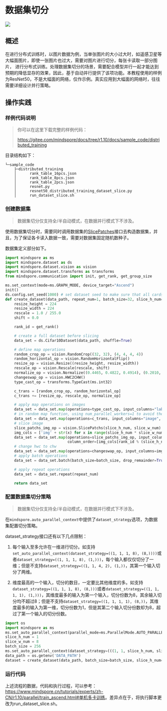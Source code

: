 # 数据集切分

<a href="https://gitee.com/mindspore/docs/blob/r1.10/tutorials/experts/source_zh_cn/parallel/dataset_slice.md" target="_blank"><img src="https://mindspore-website.obs.cn-north-4.myhuaweicloud.com/website-images/r1.10/resource/_static/logo_source.png"></a>

## 概述

在进行分布式训练时，以图片数据为例，当单张图片的大小过大时，如遥感卫星等大幅面图片，即使一张图片也过大，需要对图片进行切分，每张卡读取一部分图片，
进行分布式训练。处理数据集切分的场景，需要配合模型并行一起才能达到预期的降低显存的效果，因此，基于自动并行提供了该项功能。本教程使用的样例为ResNet50，不是大幅面的网络，仅作示例。真实应用到大幅面的网络时，往往需要详细设计并行策略。

## 操作实践

### 样例代码说明

>你可以在这里下载完整的样例代码：
>
><https://gitee.com/mindspore/docs/tree/r1.10/docs/sample_code/distributed_training>

目录结构如下：

```text
└─sample_code
    ├─distributed_training
    │      rank_table_16pcs.json
    │      rank_table_8pcs.json
    │      rank_table_2pcs.json
    │      resnet.py
    │      resnet50_distributed_training_dataset_slice.py
    │      run_dataset_slice.sh
```

### 创建数据集

> 数据集切分仅支持全/半自动模式，在数据并行模式下不涉及。

使用数据集切分时，需要同时调用数据集的[SlicePatches](https://www.mindspore.cn/docs/zh-CN/r1.10/api_python/dataset_vision/mindspore.dataset.vision.SlicePatches.html)接口去构造数据集，并且，为了保证各卡读入数据一致，需要对数据集固定随机数种子。

数据集定义部分如下。

```python
import mindspore as ms
import mindspore.dataset as ds
import mindspore.dataset.vision as vision
import mindspore.dataset.transforms as transforms
from mindspore.communication import init, get_rank, get_group_size

ms.set_context(mode=ms.GRAPH_MODE, device_target="Ascend")
init()
ds.config.set_seed(1000) # set dataset seed to make sure that all cards read the same data
def create_dataset(data_path, repeat_num=1, batch_size=32, slice_h_num=1, slice_w_num=1):
    resize_height = 224
    resize_width = 224
    rescale = 1.0 / 255.0
    shift = 0.0

    rank_id = get_rank()

    # create a full dataset before slicing
    data_set = ds.Cifar10Dataset(data_path, shuffle=True)

    # define map operations
    random_crop_op = vision.RandomCrop((32, 32), (4, 4, 4, 4))
    random_horizontal_op = vision.RandomHorizontalFlip()
    resize_op = vision.Resize((resize_height, resize_width))
    rescale_op = vision.Rescale(rescale, shift)
    normalize_op = vision.Normalize((0.4465, 0.4822, 0.4914), (0.2010, 0.1994, 0.2023))
    changeswap_op = vision.HWC2CHW()
    type_cast_op = transforms.TypeCast(ms.int32)

    c_trans = [random_crop_op, random_horizontal_op]
    c_trans += [resize_op, rescale_op, normalize_op]

    # apply map operations on images
    data_set = data_set.map(operations=type_cast_op, input_columns="label")
    # in random map function, using num_parallel_workers=1 to avoid the dataset random seed not working.
    data_set = data_set.map(operations=c_trans, input_columns="image", num_parallel_workers=1)
    # slice image
    slice_patchs_img_op = vision.SlicePatchs(slice_h_num, slice_w_num)
    img_cols = ['img' + str(x) for x in range(slice_h_num * slice_w_num)]
    data_set = data_set.map(operations=slice_patchs_img_op, input_columns="image", output_columns=img_cols,
                            column_order=[img_cols[rank_id % (slice_h_num * slice_w_num)], "label"])
    # change hwc to chw
    data_set = data_set.map(operations=changeswap_op, input_columns=img_cols[rank_id % (slice_h_num * slice_w_num)])
    # apply batch operations
    data_set = data_set.batch(batch_size=batch_size, drop_remainder=True)

    # apply repeat operations
    data_set = data_set.repeat(repeat_num)

    return data_set
```

### 配置数据集切分策略

> 数据集切分仅支持全/半自动模式，在数据并行模式下不涉及。

在`mindspore.auto_parallel_context`中提供了`dataset_strategy`选项，为数据集配置切分策略。

dataset_strategy接口还有以下几点限制：

1. 每个输入至多允许在一维进行切分。如支持`set_auto_parallel_context(dataset_strategy=((1, 1, 1, 8), (8,))))`或者`dataset_strategy=((1, 1, 1, 8), (1,)))`，每个输入都仅仅切分了一维；但是不支持`dataset_strategy=((1, 1, 4, 2), (1,))`，其第一个输入切分了两维。

2. 维度最高的一个输入，切分的数目，一定要比其他维度的多。如支持`dataset_strategy=((1, 1, 1, 8), (8,)))`或者`dataset_strategy=((1, 1, 1, 1), (1,)))`，其维度最多的输入为第一个输入，切分份数为8，其余输入切分均不超过8；但是不支持`dataset_strategy=((1, 1, 1, 1), (8,))`，其维度最多的输入为第一维，切分份数为1，但是其第二个输入切分份数却为8，超过了第一个输入的切分份数。

```python
import os
import mindspore as ms
ms.set_auto_parallel_context(parallel_mode=ms.ParallelMode.AUTO_PARALLEL, gradients_mean=True)
slice_h_num = 1
slice_w_num = 8
batch_size = 256
ms.set_auto_parallel_context(dataset_strategy=(((1, 1, slice_h_num, slice_w_num), (1,))))
data_path = os.getenv('DATA_PATH')
dataset = create_dataset(data_path, batch_size=batch_size, slice_h_num=slice_h_num, slice_w_num=slice_w_num)
```

### 运行代码

上述流程的数据，代码和执行过程，可以参考：<https://www.mindspore.cn/tutorials/experts/zh-CN/r1.10/parallel/train_ascend.html#单机多卡训练>。差异点在于，将执行脚本更改为run_dataset_slice.sh。
